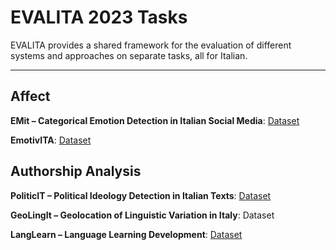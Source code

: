# EVALITA 2023 Tasks

EVALITA provides a shared framework for the evaluation of different systems and approaches on separate tasks, all for Italian. 

---------------------------------------------------
## Affect
**EMit – Categorical Emotion Detection in Italian Social Media**: [Dataset](https://github.com/oaraque/emit/tree/main)

**EmotivITA**: [Dataset](https://github.com/GiovanniGafa/EmoITA)

## Authorship Analysis
**PoliticIT – Political Ideology Detection in Italian Texts**: [Dataset](https://codalab.lisn.upsaclay.fr/competitions/8507#learn_the_details-get_starting_kit)

**GeoLingIt – Geolocation of Linguistic Variation in Italy**: Dataset

**LangLearn – Language Learning Development**: [Dataset](https://sites.google.com/view/langlearn2023/data?authuser=0)
